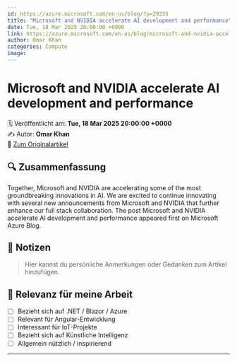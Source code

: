 ```yaml
---
id: https://azure.microsoft.com/en-us/blog/?p=39235
title: "Microsoft and NVIDIA accelerate AI development and performance"
date: Tue, 18 Mar 2025 20:00:00 +0000
link: https://azure.microsoft.com/en-us/blog/microsoft-and-nvidia-accelerate-ai-development-and-performance/
author: Omar Khan
categories: Compute
image: 
---
```


# Microsoft and NVIDIA accelerate AI development and performance

🗓️ Veröffentlicht am: **Tue, 18 Mar 2025 20:00:00 +0000**  
✍️ Autor: **Omar Khan**  
🔗 [Zum Originalartikel](https://azure.microsoft.com/en-us/blog/microsoft-and-nvidia-accelerate-ai-development-and-performance/)

## 🔍 Zusammenfassung

Together, Microsoft and NVIDIA are accelerating some of the most groundbreaking innovations in AI. We are excited to continue innovating with several new announcements from Microsoft and NVIDIA that further enhance our full stack collaboration. The post Microsoft and NVIDIA accelerate AI development and performance appeared first on Microsoft Azure Blog. 

## 📌 Notizen

> Hier kannst du persönliche Anmerkungen oder Gedanken zum Artikel hinzufügen.

## 🧠 Relevanz für meine Arbeit

- [ ] Bezieht sich auf .NET / Blazor / Azure
- [ ] Relevant für Angular-Entwicklung
- [ ] Interessant für IoT-Projekte
- [ ] Bezieht sich auf Künstliche Intelligenz
- [ ] Allgemein nützlich / inspirierend

---
